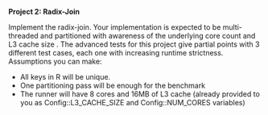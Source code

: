 **Project 2: Radix-Join**

Implement the radix-join.
Your implementation is expected to be multi-threaded and partitioned with awareness of the underlying core count and L3 cache size .
The advanced tests for this project give partial points with 3 different test cases, each one with increasing runtime strictness.
Assumptions you can make:

* All keys in R will be unique.
* One partitioning pass will be enough for the benchmark
* The runner will have 8 cores and 16MB of L3 cache (already provided to you as Config::L3_CACHE_SIZE and Config::NUM_CORES variables)


